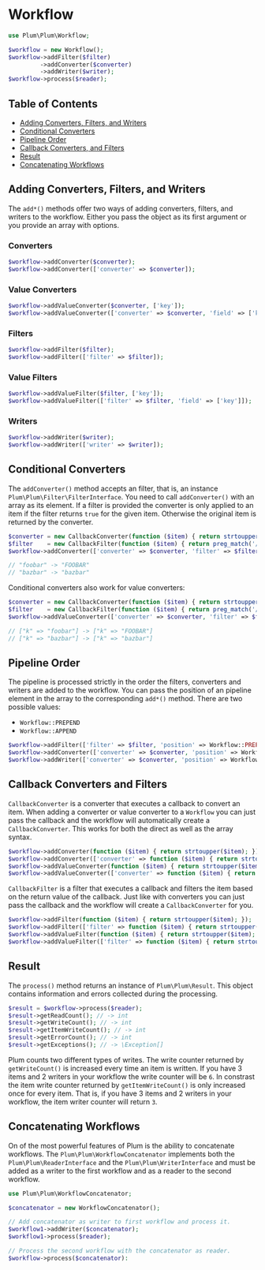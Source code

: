 Workflow
========

```php
use Plum\Plum\Workflow;

$workflow = new Workflow();
$workflow->addFilter($filter)
         ->addConverter($converter)
         ->addWriter($writer);
$workflow->process($reader);
```


Table of Contents
-----------------

- [Adding Converters, Filters, and Writers](#adding-converters-filters-and-writers)
- [Conditional Converters](#conditional-converters)
- [Pipeline Order](#pipeline-order)
- [Callback Converters, and Filters](#callback-converters-and-filter)
- [Result](#result)
- [Concatenating Workflows](#concatenating-workflows)


Adding Converters, Filters, and Writers
-------------------------------------

The `add*()` methods offer two ways of adding converters, filters, and writers to the workflow. Either you pass the
object as its first argument or you provide an array with options.

### Converters

```php
$workflow->addConverter($converter);
$workflow->addConverter(['converter' => $converter]);
```

### Value Converters

```php
$workflow->addValueConverter($converter, ['key']);
$workflow->addValueConverter(['converter' => $converter, 'field' => ['key']]);
```

### Filters

```php
$workflow->addFilter($filter);
$workflow->addFilter(['filter' => $filter]);
```

### Value Filters

```php
$workflow->addValueFilter($filter, ['key']);
$workflow->addValueFilter(['filter' => $filter, 'field' => ['key']]);
```

### Writers

```php
$workflow->addWriter($writer);
$workflow->addWriter(['writer' => $writer]);
```


Conditional Converters
----------------------

The `addConverter()` method accepts an filter, that is, an instance `Plum\Plum\Filter\FilterInterface`. You need
to call `addConverter()` with an array as its element. If a
filter is provided the converter is only applied to an item if the filter returns `true` for the given item. Otherwise
the original item is returned by the converter.

```php
$converter = new CallbackConverter(function ($item) { return strtoupper($item); });
$filter    = new CallbackFilter(function ($item) { return preg_match('/foo/', $item); });
$workflow->addConverter(['converter' => $converter, 'filter' => $filter]);

// "foobar" -> "FOOBAR"
// "bazbar" -> "bazbar"
```

Conditional converters also work for value converters:

```php
$converter = new CallbackConverter(function ($item) { return strtoupper($item); });
$filter    = new CallbackFilter(function ($item) { return preg_match('/foo/', $item); });
$workflow->addValueConverter(['converter' => $converter, 'filter' => $filter], ['k']);

// ["k" => "foobar"] -> ["k" => "FOOBAR"]
// ["k" => "bazbar"] -> ["k" => "bazbar"]
```


Pipeline Order
--------------

The pipeline is processed strictly in the order the filters, converters and writers are added to the workflow. You
can pass the position of an pipeline element in the array to the corresponding `add*()` method. There are
two possible values:

- `Workflow::PREPEND`
- `Workflow::APPEND`

```php
$workflow->addFilter(['filter' => $filter, 'position' => Workflow::PREPEND]);
$workflow->addConverter(['converter' => $converter, 'position' => Workflow::PREPEND]);
$workflow->addWriter(['converter' => $converter, 'position' => Workflow::APPEND]);
```


Callback Converters and Filters
--------------------------------

`CallbackConverter` is a converter that executes a callback to convert an item. When adding a converter or value
converter to a `Workflow` you can just pass the callback and the workflow will automatically create a 
`CallbackConverter`. This works for both the direct as well as the array syntax.

```php
$workflow->addConverter(function ($item) { return strtoupper($item); });
$workflow->addConverter(['converter' => function ($item) { return strtoupper($item); }]);
$workflow->addValueConverter(function ($item) { return strtoupper($item); }, ['foo']);
$workflow->addValueConverter(['converter' => function ($item) { return strtoupper($item); }, 'field' => ['foo']]);
```

`CallbackFilter` is a filter that executes a callback and filters the item based on the return value of the callback.
Just like with converters you can just pass the callback and the workflow will create a `CallbackConverter` for you.

```php
$workflow->addFilter(function ($item) { return strtoupper($item); });
$workflow->addFilter(['filter' => function ($item) { return strtoupper($item); }]);
$workflow->addValueFilter(function ($item) { return strtoupper($item); }, ['foo']);
$workflow->addValueFilter(['filter' => function ($item) { return strtoupper($item); }, 'field' => ['foo']]);
```


Result
------

The `process()` method returns an instance of `Plum\Plum\Result`. This object contains information and errors
collected during the processing.

```php
$result = $workflow->process($reader);
$result->getReadCount(); // -> int
$result->getWriteCount(); // -> int
$result->getItemWriteCount(); // -> int
$result->getErrorCount(); // -> int
$result->getExceptions(); // -> \Exception[]
```

Plum counts two different types of writes. The write counter returned by `getWriteCount()` is increased every time an
item is written. If you have 3 items and 2 writers in your workflow the write counter will be `6`. In constrast the
item write counter returned by `getItemWriteCount()` is only increased once for every item. That is, if you have 3
items and 2 writers in your workflow, the item writer counter will return `3`.


Concatenating Workflows
-----------------------

On of the most powerful features of Plum is the ability to concatenate workflows. The `Plum\Plum\WorkflowConcatenator`
implements both the `Plum\Plum\ReaderInterface` and the `Plum\Plum\WriterInterface` and must be added as a writer
to the first workflow and as a reader to the second workflow.

```php
use Plum\Plum\WorkflowConcatenator;

$concatenator = new WorkflowConcatenator();

// Add concatenator as writer to first workflow and process it.
$workflow1->addWriter($concatenator);
$workflow1->process($reader);

// Process the second workflow with the concatenator as reader.
$workflow->process($concatenator):
```
